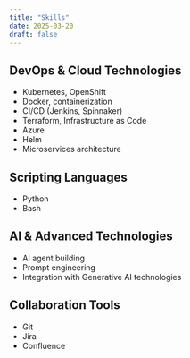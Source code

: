 ```yaml
---
title: "Skills"
date: 2025-03-20
draft: false
---
```


## DevOps & Cloud Technologies
- Kubernetes, OpenShift
- Docker, containerization
- CI/CD (Jenkins, Spinnaker)
- Terraform, Infrastructure as Code
- Azure
- Helm
- Microservices architecture

## Scripting Languages
- Python
- Bash

## AI & Advanced Technologies
- AI agent building
- Prompt engineering
- Integration with Generative AI technologies

## Collaboration Tools
- Git
- Jira
- Confluence